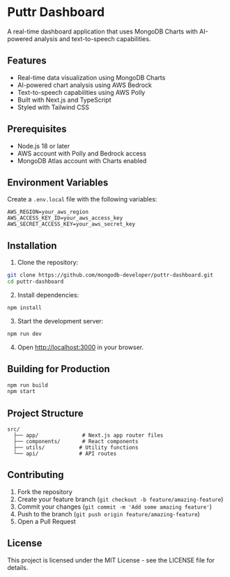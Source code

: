 # Puttr Dashboard

A real-time dashboard application that uses MongoDB Charts with AI-powered analysis and text-to-speech capabilities.

## Features

- Real-time data visualization using MongoDB Charts
- AI-powered chart analysis using AWS Bedrock
- Text-to-speech capabilities using AWS Polly
- Built with Next.js and TypeScript
- Styled with Tailwind CSS

## Prerequisites

- Node.js 18 or later
- AWS account with Polly and Bedrock access
- MongoDB Atlas account with Charts enabled

## Environment Variables

Create a `.env.local` file with the following variables:

```env
AWS_REGION=your_aws_region
AWS_ACCESS_KEY_ID=your_aws_access_key
AWS_SECRET_ACCESS_KEY=your_aws_secret_key
```

## Installation

1. Clone the repository:
```bash
git clone https://github.com/mongodb-developer/puttr-dashboard.git
cd puttr-dashboard
```

2. Install dependencies:
```bash
npm install
```

3. Start the development server:
```bash
npm run dev
```

4. Open [http://localhost:3000](http://localhost:3000) in your browser.

## Building for Production

```bash
npm run build
npm start
```

## Project Structure

```
src/
  ├── app/              # Next.js app router files
  ├── components/       # React components
  ├── utils/           # Utility functions
  └── api/             # API routes
```

## Contributing

1. Fork the repository
2. Create your feature branch (`git checkout -b feature/amazing-feature`)
3. Commit your changes (`git commit -m 'Add some amazing feature'`)
4. Push to the branch (`git push origin feature/amazing-feature`)
5. Open a Pull Request

## License

This project is licensed under the MIT License - see the LICENSE file for details.

